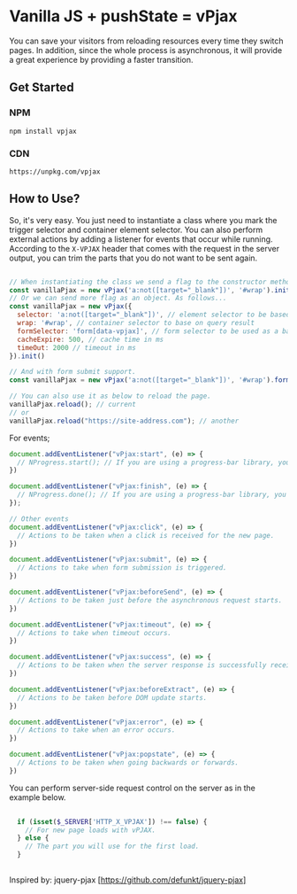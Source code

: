 # Vanilla JS + pushState = vPjax
You can save your visitors from reloading resources every time they switch pages. In addition, since the whole process is asynchronous, it will provide a great experience by providing a faster transition.

## Get Started
### NPM
`npm install vpjax`

### CDN
`https://unpkg.com/vpjax`

## How to Use?
So, it's very easy. You just need to instantiate a class where you mark the trigger selector and container element selector. 
You can also perform external actions by adding a listener for events that occur while running.
According to the `X-VPJAX` header that comes with the request in the server output, you can trim the parts that you do not want to be sent again.

```js

// When instantiating the class we send a flag to the constructor method pointing to the trigger and the container.
const vanillaPjax = new vPjax('a:not([target="_blank"])', '#wrap').init()
// Or we can send more flag as an object. As follows...
const vanillaPjax = new vPjax({
  selector: 'a:not([target="_blank"])', // element selector to be based on if clicked
  wrap: '#wrap', // container selector to base on query result
  formSelector: 'form[data-vpjax]', // form selector to be used as a basis for form submission operations
  cacheExpire: 500, // cache time in ms
  timeOut: 2000 // timeout in ms
}).init()

// And with form submit support.
const vanillaPjax = new vPjax('a:not([target="_blank"])', '#wrap').form('[data-vpjax]').init()

// You can also use it as below to reload the page.
vanillaPjax.reload(); // current
// or
vanillaPjax.reload("https://site-address.com"); // another
```
For events;
```js
document.addEventListener("vPjax:start", (e) => {
  // NProgress.start(); // If you are using a progress-bar library, you can use it as in the example.
})

document.addEventListener("vPjax:finish", (e) => {
  // NProgress.done(); // If you are using a progress-bar library, you can use it as in the example.
});

// Other events
document.addEventListener("vPjax:click", (e) => {
  // Actions to be taken when a click is received for the new page.
})

document.addEventListener("vPjax:submit", (e) => {
  // Actions to take when form submission is triggered.
})

document.addEventListener("vPjax:beforeSend", (e) => {
  // Actions to be taken just before the asynchronous request starts.
})

document.addEventListener("vPjax:timeout", (e) => {
  // Actions to take when timeout occurs.
})

document.addEventListener("vPjax:success", (e) => {
  // Actions to be taken when the server response is successfully received.
})

document.addEventListener("vPjax:beforeExtract", (e) => {
  // Actions to be taken before DOM update starts.
})

document.addEventListener("vPjax:error", (e) => {
  // Actions to take when an error occurs.
})

document.addEventListener("vPjax:popstate", (e) => {
  // Actions to be taken when going backwards or forwards.
})
```

You can perform server-side request control on the server as in the example below.
```php
  
  if (isset($_SERVER['HTTP_X_VPJAX']) !== false) {
    // For new page loads with vPJAX.
  } else {
    // The part you will use for the first load.
  }
  
```
Inspired by: jquery-pjax [https://github.com/defunkt/jquery-pjax]
